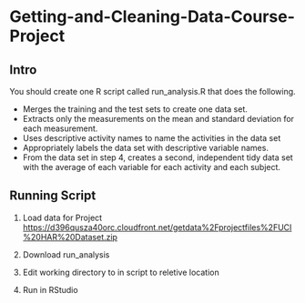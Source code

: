 # Getting-and-Cleaning-Data-Course-Project

## Intro
You should create one R script called run_analysis.R that does the following.

* Merges the training and the test sets to create one data set.
* Extracts only the measurements on the mean and standard deviation for each measurement.
* Uses descriptive activity names to name the activities in the data set
* Appropriately labels the data set with descriptive variable names.
* From the data set in step 4, creates a second, independent tidy data set with the average of each variable for each activity and each subject.

## Running Script

1. Load data for Project https://d396qusza40orc.cloudfront.net/getdata%2Fprojectfiles%2FUCI%20HAR%20Dataset.zip 

2. Download run_analysis

3. Edit working directory to in script to reletive location

4. Run in RStudio
